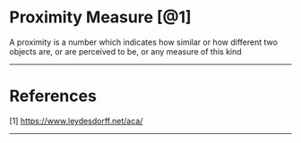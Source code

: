 # Proximity Measure [@1]

A proximity is a number which indicates how similar or how different two objects are, or are perceived to be, or any measure of this kind

----

# References

[1] https://www.leydesdorff.net/aca/

----